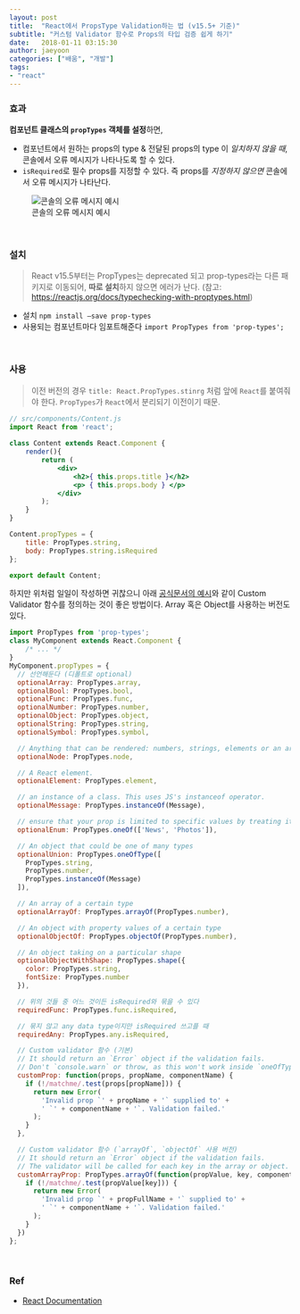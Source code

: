 ```yaml
---
layout: post
title:  "React에서 PropsType Validation하는 법 (v15.5+ 기준)"
subtitle: "커스텀 Validator 함수로 Props의 타입 검증 쉽게 하기"
date:   2018-01-11 03:15:30
author: jaeyoon
categories: ["배움", "개발"]
tags:
- "react"
---
```


### 효과

**컴포넌트 클래스의 `propTypes` 객체를 설정**하면,

- 컴포넌트에서 원하는 props의 type & 전달된 props의 type 이 *일치하지 않을 때*, 콘솔에서 오류 메시지가 나타나도록 할 수 있다.
- `isRequired`로 필수 props를 지정할 수 있다. 즉 props를 *지정하지 않으면* 콘솔에서 오류 메시지가 나타난다.

<figure>
  <img data-action="zoom" src="https://velopert.com/wp-content/uploads/2016/03/%EC%9D%B4%EB%AF%B8%EC%A7%80-3-1.png" alt="콘솔의 오류 메시지 예시">
  <figcaption>콘솔의 오류 메시지 예시</figcaption>
</figure>

<br>



### 설치

> React v15.5부터는 PropTypes는 deprecated 되고 prop-types라는 다른 패키지로 이동되어, **따로 설치**하지 않으면 에러가 난다. (참고: https://reactjs.org/docs/typechecking-with-proptypes.html)

- 설치 `npm install —save prop-types`
- 사용되는 컴포넌트마다 임포트해준다 `import PropTypes from 'prop-types';`

<br>



### 사용

> 이전 버전의 경우 `title: React.PropTypes.stinrg` 처럼 앞에 `React`를 붙여줘야 한다. `PropTypes`가 `React`에서 분리되기 이전이기 때문. 

```jsx
// src/components/Content.js
import React from 'react';
 
class Content extends React.Component {
    render(){
        return (
            <div>
                <h2>{ this.props.title }</h2>
                <p> { this.props.body } </p>
            </div>
        );
    }
}

Content.propTypes = {
    title: PropTypes.string,
    body: PropTypes.string.isRequired
};

export default Content;
```

하지만 위처럼 일일이 작성하면 귀찮으니 아래 [공식문서의 예시](https://reactjs.org/docs/typechecking-with-proptypes.html)와 같이 Custom Validator 함수를 정의하는 것이 좋은 방법이다. Array 혹은 Object를 사용하는 버전도 있다.

```jsx
import PropTypes from 'prop-types';
class MyComponent extends React.Component {
    /* ... */
}
MyComponent.propTypes = {
  // 선언해둔다 (디폴트로 optional)
  optionalArray: PropTypes.array,
  optionalBool: PropTypes.bool,
  optionalFunc: PropTypes.func,
  optionalNumber: PropTypes.number,
  optionalObject: PropTypes.object,
  optionalString: PropTypes.string,
  optionalSymbol: PropTypes.symbol,

  // Anything that can be rendered: numbers, strings, elements or an array (or fragment) containing these types.
  optionalNode: PropTypes.node,

  // A React element.
  optionalElement: PropTypes.element,

  // an instance of a class. This uses JS's instanceof operator.
  optionalMessage: PropTypes.instanceOf(Message),

  // ensure that your prop is limited to specific values by treating it as an enum.
  optionalEnum: PropTypes.oneOf(['News', 'Photos']),

  // An object that could be one of many types
  optionalUnion: PropTypes.oneOfType([
    PropTypes.string,
    PropTypes.number,
    PropTypes.instanceOf(Message)
  ]),

  // An array of a certain type
  optionalArrayOf: PropTypes.arrayOf(PropTypes.number),

  // An object with property values of a certain type
  optionalObjectOf: PropTypes.objectOf(PropTypes.number),

  // An object taking on a particular shape
  optionalObjectWithShape: PropTypes.shape({
    color: PropTypes.string,
    fontSize: PropTypes.number
  }),

  // 위의 것들 중 어느 것이든 isRequired와 묶을 수 있다
  requiredFunc: PropTypes.func.isRequired,

  // 묶지 않고 any data type이지만 isRequired 쓰고플 때
  requiredAny: PropTypes.any.isRequired,

  // Custom validator 함수 (기본)
  // It should return an `Error` object if the validation fails. 
  // Don't `console.warn` or throw, as this won't work inside `oneOfType`.
  customProp: function(props, propName, componentName) {
    if (!/matchme/.test(props[propName])) {
      return new Error(
        'Invalid prop `' + propName + '` supplied to' +
        ' `' + componentName + '`. Validation failed.'
      );
    }
  },

  // Custom validator 함수 (`arrayOf`, `objectOf` 사용 버전)
  // It should return an `Error` object if the validation fails. 
  // The validator will be called for each key in the array or object. The first two arguments of the validator are the array or object itself, and the current item's key.
  customArrayProp: PropTypes.arrayOf(function(propValue, key, componentName, location, propFullName) {
    if (!/matchme/.test(propValue[key])) {
      return new Error(
        'Invalid prop `' + propFullName + '` supplied to' +
        ' `' + componentName + '`. Validation failed.'
      );
    }
  })
};
```

<br>


### Ref

- [React Documentation](https://reactjs.org/docs/)
